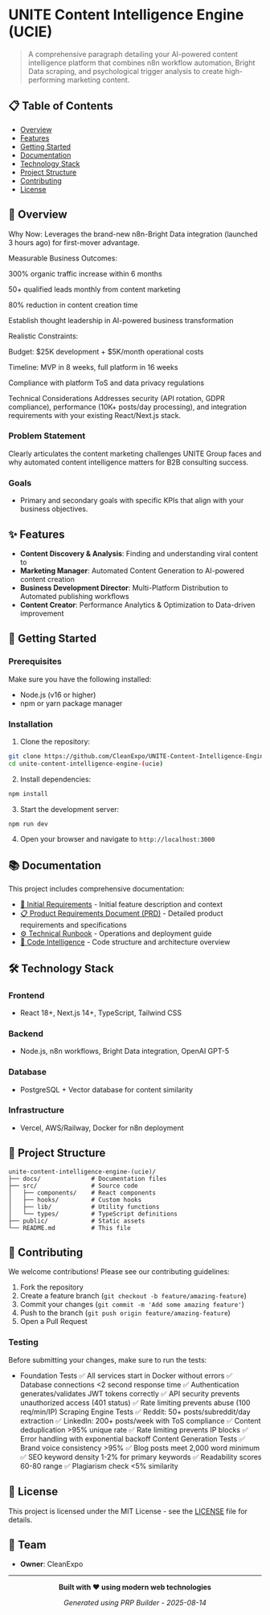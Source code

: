 # UNITE Content Intelligence Engine (UCIE)

> A comprehensive paragraph detailing your AI-powered content intelligence platform that combines n8n workflow automation, Bright Data scraping, and psychological trigger analysis to create high-performing marketing content.



## 📋 Table of Contents

- [Overview](#overview)
- [Features](#features)
- [Getting Started](#getting-started)
- [Documentation](#documentation)
- [Technology Stack](#technology-stack)
- [Project Structure](#project-structure)
- [Contributing](#contributing)
- [License](#license)

## 🎯 Overview

Why Now: Leverages the brand-new n8n-Bright Data integration (launched 3 hours ago) for first-mover advantage.

Measurable Business Outcomes:

300% organic traffic increase within 6 months

50+ qualified leads monthly from content marketing

80% reduction in content creation time

Establish thought leadership in AI-powered business transformation

Realistic Constraints:

Budget: $25K development + $5K/month operational costs

Timeline: MVP in 8 weeks, full platform in 16 weeks

Compliance with platform ToS and data privacy regulations

Technical Considerations
Addresses security (API rotation, GDPR compliance), performance (10K+ posts/day processing), and integration requirements with your existing React/Next.js stack.



### Problem Statement

Clearly articulates the content marketing challenges UNITE Group faces and why automated content intelligence matters for B2B consulting success.



### Goals

- Primary and secondary goals with specific KPIs that align with your business objectives.



## ✨ Features

- **Content Discovery & Analysis**: Finding and understanding viral content to 
- **Marketing Manager**: Automated Content Generation to AI-powered content creation
- **Business Development Director**: Multi-Platform Distribution to Automated publishing workflows
- **Content Creator**: Performance Analytics & Optimization to Data-driven improvement



## 🚀 Getting Started

### Prerequisites

Make sure you have the following installed:
- Node.js (v16 or higher)
- npm or yarn package manager

### Installation

1. Clone the repository:
```bash
git clone https://github.com/CleanExpo/UNITE-Content-Intelligence-Engine-UCIE-
cd unite-content-intelligence-engine-(ucie)
```

2. Install dependencies:
```bash
npm install
```

3. Start the development server:
```bash
npm run dev
```

4. Open your browser and navigate to `http://localhost:3000`

## 📚 Documentation

This project includes comprehensive documentation:

- [📝 Initial Requirements](./docs/INITIAL.md) - Initial feature description and context
- [📋 Product Requirements Document (PRD)](./docs/PRD.md) - Detailed product requirements and specifications
- [⚙️ Technical Runbook](./docs/RUNBOOK.md) - Operations and deployment guide
- [🧠 Code Intelligence](./docs/CODE_INTELLIGENCE.md) - Code structure and architecture overview

## 🛠️ Technology Stack


### Frontend
- React 18+, Next.js 14+, TypeScript, Tailwind CSS

### Backend
- Node.js, n8n workflows, Bright Data integration, OpenAI GPT-5

### Database
- PostgreSQL + Vector database for content similarity

### Infrastructure
- Vercel, AWS/Railway, Docker for n8n deployment


## 📁 Project Structure

```
unite-content-intelligence-engine-(ucie)/
├── docs/              # Documentation files
├── src/               # Source code
│   ├── components/    # React components
│   ├── hooks/         # Custom hooks
│   ├── lib/           # Utility functions
│   └── types/         # TypeScript definitions
├── public/            # Static assets
└── README.md          # This file
```

## 🤝 Contributing

We welcome contributions! Please see our contributing guidelines:

1. Fork the repository
2. Create a feature branch (`git checkout -b feature/amazing-feature`)
3. Commit your changes (`git commit -m 'Add some amazing feature'`)
4. Push to the branch (`git push origin feature/amazing-feature`)
5. Open a Pull Request


### Testing

Before submitting your changes, make sure to run the tests:

- Foundation Tests ✅ All services start in Docker without errors  ✅ Database connections <2 second response time  ✅ Authentication generates/validates JWT tokens correctly  ✅ API security prevents unauthorized access (401 status)  ✅ Rate limiting prevents abuse (100 req/min/IP)  Scraping Engine Tests ✅ Reddit: 50+ posts/subreddit/day extraction  ✅ LinkedIn: 200+ posts/week with ToS compliance  ✅ Content deduplication >95% unique rate  ✅ Rate limiting prevents IP blocks  ✅ Error handling with exponential backoff  Content Generation Tests ✅ Brand voice consistency >95%  ✅ Blog posts meet 2,000 word minimum  ✅ SEO keyword density 1-2% for primary keywords  ✅ Readability scores 60-80 range  ✅ Plagiarism check <5% similarity


## 📄 License

This project is licensed under the MIT License - see the [LICENSE](LICENSE) file for details.

## 👥 Team

- **Owner**: CleanExpo

---

<div align="center">
  <p><strong>Built with ❤️ using modern web technologies</strong></p>
  <p><em>Generated using PRP Builder - 2025-08-14</em></p>
</div>
